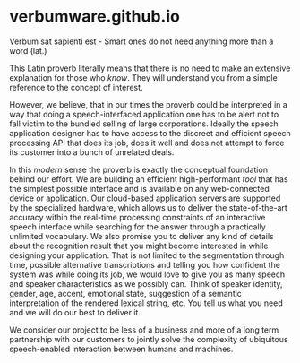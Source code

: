 # verbumware.github.io

Verbum sat sapienti est - Smart ones do not need anything more than a word (lat.)

This Latin proverb literally means that there is no need to make an extensive explanation for those who *know*. They will understand you from a simple reference to the concept of interest.

However, we believe, that in our times the proverb could be interpreted in a way that doing a speech-interfaced application one has to be alert not to fall victim to the bundled selling of large corporations. Ideally the speech application designer has to have access to the discreet and efficient speech processing API that does its job, does it well and does not attempt to force its customer into a bunch of unrelated deals.

In this *modern* sense the proverb is exactly the conceptual foundation behind our effort. We are building an efficient high-performant *tool* that has the simplest possible interface and is available on any web-connected device or application. Our cloud-based application servers are supported by the specialized hardware, which allows us to deliver the state-of-the-art accuracy within the real-time processing constraints of an interactive speech interface while searching for the answer through a practically unlimited vocabulary. We also promise you to deliver any kind of details about the recognition result that you might become interested in while designing your application. That is not limited to the segmentation through time, possible alternative transcriptions and telling you how confident the system was while doing its job, we would love to give you as many speech and speaker characteristics as we possibly can. Think of speaker identity, gender, age, accent, emotional state, suggestion of a semantic interpretation of the rendered lexical string, etc. You tell us what you need and we will do our best to deliver it.

We consider our project to be less of a business and more of a long term partnership with our customers to jointly solve the complexity of ubiquitous speech-enabled interaction between humans and machines.
